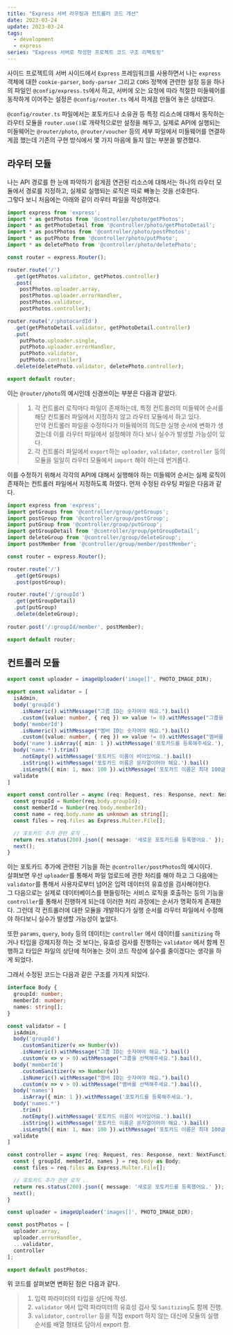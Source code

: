 ```yaml
---
title: "Express 서버 라우팅과 컨트롤러 코드 개선"
date: 2023-03-24
update: 2023-03-24
tags:
  - development
  - express
series: "Express 서버로 작성한 프로젝트 코드 구조 리팩토링"
---
```


사이드 프로젝트의 서버 사이드에서 `Express` 프레임워크를 사용하면서 나는 `express` 객체에 대한 `cookie-parser`, `body-parser` 그리고 `CORS` 정책에 관련한 설정 등을 하나의 파일인 `@config/express.ts`에서 하고, 서버에 오는 요청에 따라 적절한 미들웨어를 동작하게 이어주는 설정은 `@config/router.ts` 에서 하게끔 만들어 놓은 상태였다.  

`@config/router.ts` 파일에서는 포토카드나 소유권 등 특정 리소스에 대해서 동작하는 라우터 모듈을 `router.use()`로 개략적으로만 설정을 해두고, 실제로 API에 실행되는 미들웨어는 `@router/photo`, `@router/voucher` 등의 세부 파일에서 미들웨어를 연결하게끔 했는데 기존의 구현 방식에서 몇 가지 마음에 들지 않는 부분을 발견했다.

## 라우터 모듈
나는 API 경로를 한 눈에 파악하기 쉽게끔 연관된 리소스에 대해서는 하나의 라우터 모듈에서 경로를 지정하고, 실제로 실행되는 로직은 따로 빼놓는 것을 선호한다.  
그렇다 보니 처음에는 아래와 같이 라우터 파일을 작성하였다.

```ts
import express from 'express';
import * as getPhotos from '@controller/photo/getPhotos';
import * as getPhotoDetail from '@controller/photo/getPhotoDetail';
import * as postPhotos from '@controller/photo/postPhotos';
import * as putPhoto from '@controller/photo/putPhoto';
import * as deletePhoto from '@controller/photo/deletePhoto';

const router = express.Router();

router.route('/')
  .get(getPhotos.validator, getPhotos.controller)
  .post(
    postPhotos.uploader.array,
    postPhotos.uploader.errorHandler,
    postPhotos.validator,
    postPhotos.controller);

router.route('/:photocardId')
  .get(getPhotoDetail.validator, getPhotoDetail.controller)
  .put(
    putPhoto.uploader.single,
    putPhoto.uploader.errorHandler,
    putPhoto.validator,
    putPhoto.controller)
  .delete(deletePhoto.validator, deletePhoto.controller);

export default router;
```

이는 `@router/photo`의 예시인데 신경쓰이는 부분은 다음과 같았다.
> 1. 각 컨트롤러 로직마다 파일이 존재하는데, 특정 컨트롤러의 미들웨어 순서를 해당 컨트롤러 파일에서 지정하지 않고 라우터 모듈에서 하고 있다.  
만약 컨트롤러 파일을 수정하다가 미들웨어의 의도한 실행 순서에 변화가 생겼는데 이를 라우터 파일에서 설정해야 하다 보니 실수가 발생할 가능성이 있다.
> 2. 각 컨트롤러 파일에서 `export`하는 `uploader`, `validator`, `controller` 등의 모듈을 일일히 라우터 모듈에서 `import` 해야 하는데 번거롭다.

이를 수정하기 위해서 각각의 API에 대해서 실행해야 하는 미들웨어 순서는 실제 로직이 존재하는 컨트롤러 파일에서 지정하도록 하였다.
먼저 수정된 라우팅 파일은 다음과 같다.

```ts
import express from 'express';
import getGroups from '@controller/group/getGroups';
import postGroup from '@controller/group/postGroup';
import putGroup from '@controller/group/putGroup';
import getGroupDetail from '@controller/group/getGroupDetail';
import deleteGroup from '@controller/group/deleteGroup';
import postMember from '@controller/group/member/postMember';

const router = express.Router();

router.route('/')
  .get(getGroups)
  .post(postGroup);

router.route('/:groupId')
  .get(getGroupDetail)
  .put(putGroup)
  .delete(deleteGroup);
  
router.post('/:groupId/member', postMember);

export default router;
```

## 컨트롤러 모듈
```ts
export const uploader = imageUploader('image[]', PHOTO_IMAGE_DIR);

export const validator = [
  isAdmin,
  body('groupId')
    .isNumeric().withMessage("그룹 ID는 숫자여야 해요.").bail()
    .custom((value: number, { req }) => value != 0).withMessage("그룹을 선택해주세요.").bail(),
  body('memberId')
    .isNumeric().withMessage("멤버 ID는 숫자여야 해요.").bail()
    .custom((value: number, { req }) => value != 0).withMessage("멤버를 선택해주세요.").bail(),
  body('name').isArray({ min: 1 }).withMessage('포토카드를 등록해주세요.'),
  body('name.*').trim()
    .notEmpty().withMessage('포토카드 이름이 비어있어요.').bail()
    .isString().withMessage('포토카드 이름은 문자열이어야 해요.').bail()
    .isLength({ min: 1, max: 100 }).withMessage('포토카드 이름은 최대 100글자까지 입력할 수 있어요.').bail(),
  validate
]

export const controller = async (req: Request, res: Response, next: NextFunction) => {
  const groupId = Number(req.body.groupId);
  const memberId = Number(req.body.memberId);
  const name = req.body.name as unknown as string[];
  const files = req.files as Express.Multer.File[];

  // 포토카드 추가 관련 로직 ..
  return res.status(200).json({ message: '새로운 포토카드를 등록했어요.' });
  next();
}
```

이는 포토카드 추가에 관련된 기능을 하는 `@controller/postPhotos`의 예시이다.  
살펴보면 우선 `uploader`를 통해서 파일 업로드에 관한 처리를 해야 하고  그 다음에는 `validator`를 통해서 사용자로부터 넘어온 입력 데이터의 유효성을 검사해야한다.  
그 다음으로는 실제로 데이터베이스를 핸들링하는 서비스 로직을 호출하는 등의 기능을 `controller`를 통해서 진행하게 되는데 이러한 처리 과정에는 순서가 명확하게 존재한다. 그런데 각 컨트롤러에 대한 모듈을 개발하다가 실행 순서를 라우터 파일에서 수정해야 하다보니 실수가 발생할 가능성이 높았다.  

또한 `params`, `query`, `body` 등의 데이터는 `controller` 에서 데이터를 `sanitizing` 하거나 타입을 강제지정 하는 것 보다는, 유효성 검사를 진행하는 `validator` 에서 함께 진행하고 타입은 파일의 상단에 적어놓는 것이 코드 작성에 실수를 줄이겠다는 생각을 하게 되었다.  

그래서 수정된 코드는 다음과 같은 구조를 가지게 되었다.

```ts
interface Body {
  groupId: number;
  memberId: number;
  names: string[];
}

const validator = [
  isAdmin,
  body('groupId')
    .customSanitizer(v => Number(v))
    .isNumeric().withMessage("그룹 ID는 숫자여야 해요.").bail()
    .custom(v => v > 0).withMessage("그룹을 선택해주세요.").bail(),
  body('memberId')
    .customSanitizer(v => Number(v))
    .isNumeric().withMessage("멤버 ID는 숫자여야 해요.").bail()
    .custom(v => v > 0).withMessage("멤버를 선택해주세요.").bail(),
  body('names')
    .isArray({ min: 1 }).withMessage('포토카드를 등록해주세요.'),
  body('names.*')
    .trim()
    .notEmpty().withMessage('포토카드 이름이 비어있어요.').bail()
    .isString().withMessage('포토카드 이름은 문자열이어야 해요.').bail()
    .isLength({ min: 1, max: 100 }).withMessage('포토카드 이름은 최대 100글자까지 입력할 수 있어요.').bail(),
  validate
]

const controller = async (req: Request, res: Response, next: NextFunction) => {
  const { groupId, memberId, names } = req.body as Body;
  const files = req.files as Express.Multer.File[];

  // 포토카드 추가 관련 로직 ..
  return res.status(200).json({ message: '새로운 포토카드를 등록했어요.' });
  next();
}

const uploader = imageUploader('images[]', PHOTO_IMAGE_DIR);

const postPhotos = [
  uploader.array,
  uploader.errorHandler,
  ...validator,
  controller
];

export default postPhotos;
```

위 코드를 살펴보면 변화된 점은 다음과 같다.
> 1. 입력 파라미터의 타입을 상단에 작성.
> 2. `validator` 에서 입력 파라미터의 유효성 검사 및 `Sanitizing`도 함께 진행.  
> 2. `validator`, `controller` 등을 직접 export 하지 않는 대신에 모듈의 실행 순서를 배열 형태로 담아서 export 함.